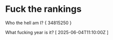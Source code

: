 # Fuck the rankings

Who the hell am I?
{ 34815250 }

What fucking year is it?
[ 2025-06-04T11:10:00Z ]
